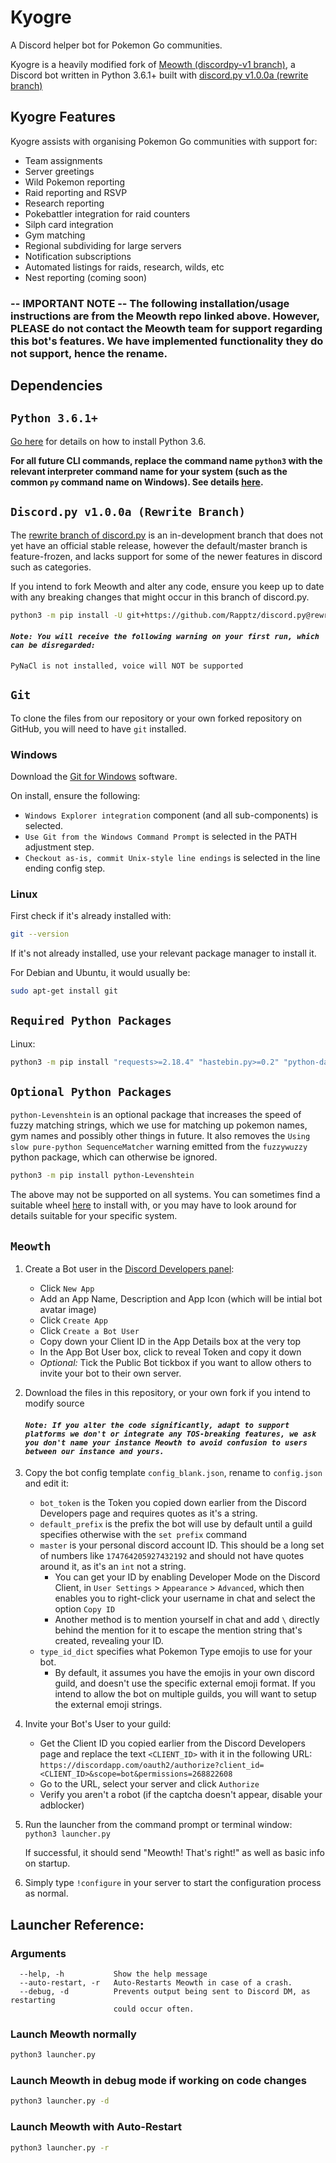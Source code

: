 # Kyogre

A Discord helper bot for Pokemon Go communities.

Kyogre is a heavily modified fork of [Meowth (discordpy-v1 branch)](https://github.com/FoglyOgly/Meowth/tree/discordpy-v1), a Discord bot written in Python 3.6.1+ built with [discord.py v1.0.0a (rewrite branch)](https://github.com/Rapptz/discord.py/tree/rewrite)

## Kyogre Features

Kyogre assists with organising Pokemon Go communities with support for:

 - Team assignments
 - Server greetings
 - Wild Pokemon reporting
 - Raid reporting and RSVP
 - Research reporting
 - Pokebattler integration for raid counters
 - Silph card integration
 - Gym matching
 - Regional subdividing for large servers
 - Notification subscriptions
 - Automated listings for raids, research, wilds, etc
 - Nest reporting (coming soon)

### -- IMPORTANT NOTE -- The following installation/usage instructions are from the Meowth repo linked above. However, PLEASE do not contact the Meowth team for support regarding this bot's features. We have implemented functionality they do not support, hence the rename.

## Dependencies

## **`Python 3.6.1+`**

[Go here](https://github.com/FoglyOgly/Meowth#installing-python) for details on how to install Python 3.6.

**For all future CLI commands, replace the command name `python3` with the relevant interpreter command name for your system (such as the common `py` command name on Windows). See details [here](https://github.com/FoglyOgly/Meowth#installing-python).**

## **`Discord.py v1.0.0a (Rewrite Branch)`**

The [rewrite branch of discord.py](https://github.com/Rapptz/discord.py/tree/rewrite) is an in-development branch that does not yet have an official stable release, however the default/master branch is feature-frozen, and lacks support for some of the newer features in discord such as categories.

If you intend to fork Meowth and alter any code, ensure you keep up to date with any breaking changes that might occur in this branch of discord.py.

```bash
python3 -m pip install -U git+https://github.com/Rapptz/discord.py@rewrite
```

#### *``Note: You will receive the following warning on your first run, which can be disregarded:``*
`PyNaCl is not installed, voice will NOT be supported`

## **`Git`**

To clone the files from our repository or your own forked repository on GitHub, you will need to have `git` installed.

### Windows

Download the [Git for Windows](https://git-scm.com/download/win) software.

On install, ensure the following:
 - `Windows Explorer integration` component (and all sub-components) is selected.
 - `Use Git from the Windows Command Prompt` is selected in the PATH adjustment step.
 - `Checkout as-is, commit Unix-style line endings` is selected in the line ending config step.
 
 ### Linux

First check if it's already installed with:
```bash
git --version
```

If it's not already installed, use your relevant package manager to install it.

For Debian and Ubuntu, it would usually be:
```bash
sudo apt-get install git
```

## **`Required Python Packages`**

Linux:
```bash
python3 -m pip install "requests>=2.18.4" "hastebin.py>=0.2" "python-dateutil>=2.6.1" "fuzzywuzzy>=0.15.1" "dateparser>=0.6.0"
```

## **`Optional Python Packages`**

`python-Levenshtein` is an optional package that increases the speed of fuzzy matching strings, which we use for matching up pokemon names, gym names and possibly other things in future. It also removes the `Using slow pure-python SequenceMatcher` warning emitted from the `fuzzywuzzy` python package, which can otherwise be ignored.

```bash
python3 -m pip install python-Levenshtein
```

The above may not be supported on all systems. You can sometimes find a suitable wheel [here](https://www.lfd.uci.edu/~gohlke/pythonlibs/#python-levenshtein) to install with, or you may have to look around for details suitable for your specific system.

## **`Meowth`**

1. Create a Bot user in the [Discord Developers panel](https://discordapp.com/developers/applications/me):
   - Click `New App`
   - Add an App Name, Description and App Icon (which will be intial bot avatar image)
   - Click `Create App`
   - Click `Create a Bot User`
   - Copy down your Client ID in the App Details box at the very top
   - In the App Bot User box, click to reveal Token and copy it down
   - *Optional:* Tick the Public Bot tickbox if you want to allow others to invite your bot to their own server.

1. Download the files in this repository, or your own fork if you intend to modify source  
   #### *``Note: If you alter the code significantly, adapt to support platforms we don't or integrate any TOS-breaking features, we ask you don't name your instance Meowth to avoid confusion to users between our instance and yours.``*

1. Copy the bot config template `config_blank.json`, rename to `config.json` and edit it:
   - `bot_token` is the Token you copied down earlier from the Discord Developers page and requires quotes as it's a string.
   - `default_prefix` is the prefix the bot will use by default until a guild specifies otherwise with the `set prefix` command
   - `master` is your personal discord account ID. This should be a long set of numbers like `174764205927432192` and should not have quotes around it, as it's an `int` not a string.
     * You can get your ID by enabling Developer Mode on the Discord Client, in `User Settings` > `Appearance` > `Advanced`, which then enables you to right-click your username in chat and select the option `Copy ID`
     * Another method is to mention yourself in chat and add `\` directly behind the mention for it to escape the mention string that's created, revealing your ID.
   - `type_id_dict` specifies what Pokemon Type emojis to use for your bot.  
      - By default, it assumes you have the emojis in your own discord guild, and doesn't use the specific external emoji format.  If you intend to allow the bot on multiple guilds, you will want to setup the external emoji strings.

1. Invite your Bot's User to your guild:
   - Get the Client ID you copied earlier from the Discord Developers page and replace the text `<CLIENT_ID>` with it in the following URL:  
   `https://discordapp.com/oauth2/authorize?client_id=<CLIENT_ID>&scope=bot&permissions=268822608`
   - Go to the URL, select your server and click `Authorize`
   - Verify you aren't a robot (if the captcha doesn't appear, disable your adblocker)
  


1. Run the launcher from the command prompt or terminal window:  
   `python3 launcher.py`

   If successful, it should send "Meowth! That's right!" as well as basic info on startup.

1. Simply type `!configure` in your server to start the configuration process as normal.

## Launcher Reference:
### Arguments
```
  --help, -h           Show the help message
  --auto-restart, -r   Auto-Restarts Meowth in case of a crash.
  --debug, -d          Prevents output being sent to Discord DM, as restarting
                       could occur often.
```

### Launch Meowth normally
```bash
python3 launcher.py
```

### Launch Meowth in debug mode if working on code changes
```bash
python3 launcher.py -d
```

### Launch Meowth with Auto-Restart
```bash
python3 launcher.py -r
```

